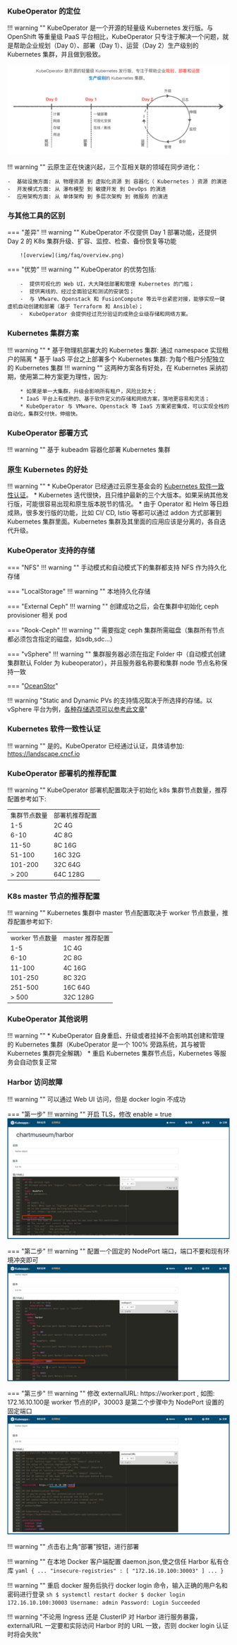 
### KubeOperator 的定位

!!! warning ""
    KubeOperator 是一个开源的轻量级 Kubernetes 发行版。与 OpenShift 等重量级 PaaS 平台相比，KubeOperator 只专注于解决一个问题，就是帮助企业规划（Day 0）、部署（Day 1）、运营（Day 2）生产级别的 Kubernetes 集群，并且做到极致。

![what-is-ko](img/faq/what-is-ko.png)

!!! warning ""
    云原生正在快速兴起，三个互相关联的领域在同步进化：  

    -  基础设施方面: 从 物理资源 到 虚拟化资源 到 容器化（ Kubernetes ）资源 的演进
    -  开发模式方面: 从 瀑布模型 到 敏捷开发 到 DevOps 的演进
    -  应用架构方面: 从 单体架构 到 多层次架构 到 微服务 的演进

### 与其他工具的区别

=== "差异"
    !!! warning ""
        KubeOperator 不仅提供 Day 1 部署功能，还提供 Day 2 的 K8s 集群升级、扩容、监控、检查、备份恢复等功能

        ![overview](img/faq/overview.png)

=== "优势"
    !!! warning ""
        KubeOperator 的优势包括:  

        -  提供可视化的 Web UI，大大降低部署和管理 Kubernetes 的门槛；
        -  提供离线的、经过全面验证和测试的安装包；
        -  与 VMware、Openstack 和 FusionCompute 等云平台紧密对接，能够实现一键虚机自动创建和部署（基于 Terraform 和 Ansible）；
        -  KubeOperator 会提供经过充分验证的成熟企业级存储和网络方案。

### Kubernetes 集群方案

!!! warning ""
    * 基于物理机部署大的 Kubernetes 集群: 通过 namespace 实现租户的隔离
    * 基于 IaaS 平台之上部署多个 Kubernetes 集群: 为每个租户分配独立的 Kubernetes 集群
    !!! warning ""
        这两种方案各有好处，在 Kubernetes 采纳初期，使用第二种方案更为理性，因为:
    
        * 如果是单一大集群，升级会影响所有租户，风险比较大；
        * IaaS 平台上有成熟的、基于软件定义的存储和网络方案，落地更容易和灵活；
        * KubeOperator 与 VMware、Openstack 等 IaaS 方案紧密集成，可以实现全栈的自动化，集群交付快，伸缩快。

### KubeOperator 部署方式

!!! warning ""
    基于 kubeadm 容器化部署 Kubernetes 集群

### 原生 Kubernetes 的好处

!!! warning ""
    * KubeOperator 已经通过云原生基金会的 [Kubernetes 软件一致性认证](https://landscape.cncf.io)。
    * Kubernetes 迭代很快，且只维护最新的三个大版本。如果采纳其他发行版，可能很容易出现和原生版本脱节的情况。
    * 由于 Operator 和 Helm 等日趋成熟，很多发行版的功能，比如 CI/ CD, Istio 等都可以通过 addon 方式部署到 Kubernetes 集群里面。Kubernetes 集群及其里面的应用应该是分离的，各自迭代升级。

### KubeOperator 支持的存储

=== "NFS"
    !!! warning ""
        手动模式和自动模式下的集群都支持 NFS 作为持久化存储

=== "LocalStorage"
    !!! warning ""
        本地持久化存储

=== "External Ceph"
    !!! warning ""
        创建成功之后，会在集群中初始化 ceph provisioner 相关 pod

=== "Rook-Ceph"
    !!! warning ""
        需要指定 ceph 集群所需磁盘（集群所有节点都必须包含指定的磁盘，如sdb,sdc...）

=== "vSphere"
    !!! warning ""
        集群服务器必须在指定 Folder 中（自动模式创建集群默认 Folder 为 kubeoperator），并且服务器名称要和集群 node 节点名称保持一致

=== "[OceanStor](https://github.com/Huawei/eSDK_K8S_Plugin/tree/master/docs/zh)"

!!! warning "Static and Dynamic PVs 的支持情况取决于所选择的存储。以 vSphere 平台为例，[各种存储选项可以参考此文章](https://docs.vmware.com/en/VMware-Enterprise-PKS/1.5/vmware-enterprise-pks-15/GUID-vsphere-persistent-storage.html)"

### Kubernetes 软件一致性认证

!!! warning ""
    是的。KubeOperator 已经通过认证，具体请参加: https://landscape.cncf.io

### KubeOperator 部署机的推荐配置

!!! warning ""
    KubeOperator 部署机配置取决于初始化 k8s 集群节点数量，推荐配置参考如下:
    <table>
        <tr>
            <td>集群节点数量</td>
            <td>部署机推荐配置</td>
        </tr>
        <tr>
            <td>1-5</td>
            <td>2C 4G</td>
        </tr>
        <tr>
            <td>6-10</td>
            <td>4C 8G</td>
        </tr>
        <tr>
            <td>11-50</td>
            <td>8C 16G</td>
        </tr>
        <tr>
            <td>51-100</td>
            <td>16C 32G</td>
        </tr>
        <tr>
            <td>101-200</td>
            <td>32C 64G</td>
        </tr>
        <tr>
            <td>> 200</td>
            <td>64C 128G</td>
        </tr>
    </table>

### K8s master 节点的推荐配置

!!! warning ""
    Kubernetes 集群中 master 节点配置取决于 worker 节点数量，推荐配置参考如下:
    <table>
        <tr>
            <td>worker 节点数量</td>
            <td>master 推荐配置</td>
        </tr>
        <tr>
            <td>1-5</td>
            <td>1C 4G</td>
        </tr>
        <tr>
            <td>6-10</td>
            <td>2C 8G</td>
        </tr>
        <tr>
            <td>11-100</td>
            <td>4C 16G</td>
        </tr>
        <tr>
            <td>101-250</td>
            <td>8C 32G</td>
        </tr>
        <tr>
            <td>251-500</td>
            <td>16C 64G</td>
        </tr>
        <tr>
            <td>> 500</td>
            <td>32C 128G</td>
        </tr>
    </table>

### KubeOperator 其他说明

!!! warning ""
    * KubeOperator 自身重启、升级或者挂掉不会影响其创建和管理的 Kubernetes 集群（KubeOperator 是一个 100% 旁路系统，其与被管 Kubernetes 集群完全解耦）
    * 重启 Kubernetes 集群节点后，Kubernetes 等服务会自动恢复正常

### Harbor 访问故障

!!! warning ""
    可以通过 Web UI 访问，但是 docker login 不成功

=== "第一步"
    !!! warning ""
        开启 TLS，修改 enable = true
    ![harbor_tls_enable](./img/faq/harbor-tls.jpg)

=== "第二步"
    !!! warning ""
        配置一个固定的 NodePort 端口，端口不要和现有环境冲突即可
    ![harbor_tls_enable](./img/faq/harbor-nodeport.jpg)

=== "第三步"
    !!! warning ""
        修改 externalURL: https://worker:port , 如图: 172.16.10.100是 worker 节点的IP，30003 是第二个步骤中为 NodePort 设置的固定端口
    ![harbor_tls_enable](./img/faq/harbor-externalurl.jpg)

!!! warning ""
    点击右上角“部署”按钮，进行部署

!!! warning ""
    在本地 Docker 客户端配置 daemon.json,使之信任 Harbor 私有仓库
    ```yaml
    {
      ...
      "insecure-registries" : [
        "172.16.10.100:30003"
      ]
      ...
    }
    ```

!!! warning ""
    重启 docker 服务后执行 docker login 命令，输入正确的用户名和密码进行登录
    ```sh
    $ systemctl restart docker
    $ docker login 172.16.10.100:30003
    Username: admin
    Password:
    Login Succeeded
    ```

!!! warning "不论用 Ingress 还是 ClusterIP 对 Harbor 进行服务暴露，externalURL 一定要和实际访问 Harbor 时的 URL 一致，否则 docker login 认证时将会失败"
